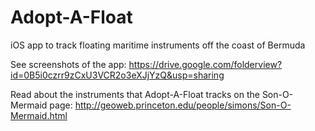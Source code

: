 # Adopt-A-Float
iOS app to track floating maritime instruments off the coast of Bermuda

See screenshots of the app: https://drive.google.com/folderview?id=0B5i0czrr9zCxU3VCR2o3eXJjYzQ&usp=sharing

Read about the instruments that Adopt-A-Float tracks on the Son-O-Mermaid page: http://geoweb.princeton.edu/people/simons/Son-O-Mermaid.html
